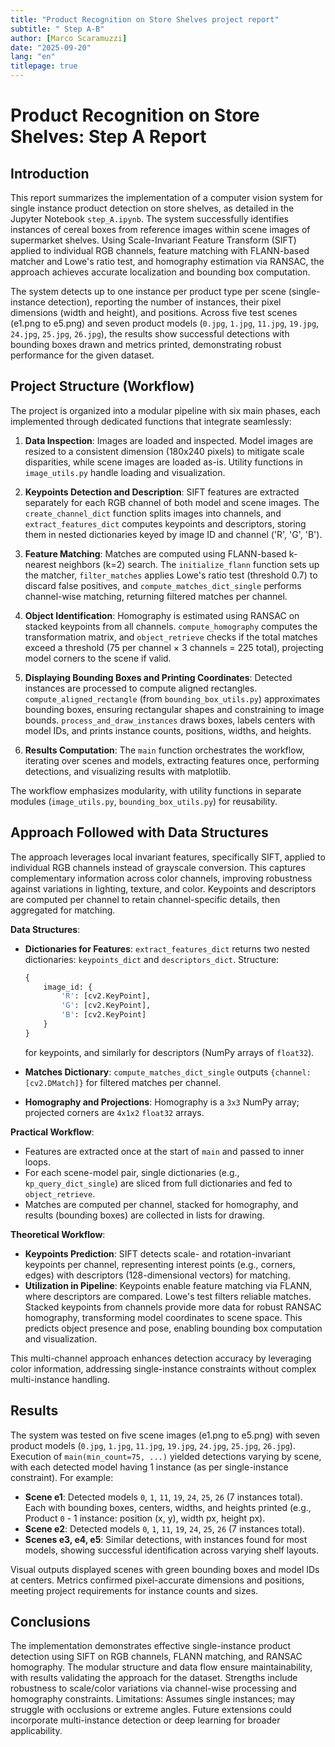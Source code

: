 ```yaml
---
title: "Product Recognition on Store Shelves project report"
subtitle: " Step A-B"
author: [Marco Scaramuzzi]
date: "2025-09-20"
lang: "en"
titlepage: true
---
```


# Product Recognition on Store Shelves: Step A Report

## Introduction

This report summarizes the implementation of a computer vision system for single instance product detection on store shelves, as detailed in the Jupyter Notebook `step_A.ipynb`. The system successfully identifies instances of cereal boxes from reference images within scene images of supermarket shelves. Using Scale-Invariant Feature Transform (SIFT) applied to individual RGB channels, feature matching with FLANN-based matcher and Lowe's ratio test, and homography estimation via RANSAC, the approach achieves accurate localization and bounding box computation.

The system detects up to one instance per product type per scene (single-instance detection), reporting the number of instances, their pixel dimensions (width and height), and positions. Across five test scenes (e1.png to e5.png) and seven product models (`0.jpg`, `1.jpg`, `11.jpg`, `19.jpg`, `24.jpg`, `25.jpg`, `26.jpg`), the results show successful detections with bounding boxes drawn and metrics printed, demonstrating robust performance for the given dataset.

## Project Structure (Workflow)

The project is organized into a modular pipeline with six main phases, each implemented through dedicated functions that integrate seamlessly:

1. **Data Inspection**: Images are loaded and inspected. Model images are resized to a consistent dimension (180x240 pixels) to mitigate scale disparities, while scene images are loaded as-is. Utility functions in `image_utils.py` handle loading and visualization.

2. **Keypoints Detection and Description**: SIFT features are extracted separately for each RGB channel of both model and scene images. The `create_channel_dict` function splits images into channels, and `extract_features_dict` computes keypoints and descriptors, storing them in nested dictionaries keyed by image ID and channel ('R', 'G', 'B').

3. **Feature Matching**: Matches are computed using FLANN-based k-nearest neighbors (k=2) search. The `initialize_flann` function sets up the matcher, `filter_matches` applies Lowe's ratio test (threshold 0.7) to discard false positives, and `compute_matches_dict_single` performs channel-wise matching, returning filtered matches per channel.

4. **Object Identification**: Homography is estimated using RANSAC on stacked keypoints from all channels. `compute_homography` computes the transformation matrix, and `object_retrieve` checks if the total matches exceed a threshold (75 per channel × 3 channels = 225 total), projecting model corners to the scene if valid.

5. **Displaying Bounding Boxes and Printing Coordinates**: Detected instances are processed to compute aligned rectangles. `compute_aligned_rectangle` (from `bounding_box_utils.py`) approximates bounding boxes, ensuring rectangular shapes and constraining to image bounds. `process_and_draw_instances` draws boxes, labels centers with model IDs, and prints instance counts, positions, widths, and heights.

6. **Results Computation**: The `main` function orchestrates the workflow, iterating over scenes and models, extracting features once, performing detections, and visualizing results with matplotlib.

The workflow emphasizes modularity, with utility functions in separate modules (`image_utils.py`, `bounding_box_utils.py`) for reusability.

## Approach Followed with Data Structures

The approach leverages local invariant features, specifically SIFT, applied to individual RGB channels instead of grayscale conversion. This captures complementary information across color channels, improving robustness against variations in lighting, texture, and color. Keypoints and descriptors are computed per channel to retain channel-specific details, then aggregated for matching.

**Data Structures**:

- **Dictionaries for Features**: `extract_features_dict` returns two nested dictionaries: `keypoints_dict` and `descriptors_dict`. Structure:

  ```python
  {
      image_id: {
          'R': [cv2.KeyPoint],
          'G': [cv2.KeyPoint],
          'B': [cv2.KeyPoint]
      }
  }
  ```

  for keypoints, and similarly for descriptors (NumPy arrays of `float32`).
- **Matches Dictionary**: `compute_matches_dict_single` outputs `{channel: [cv2.DMatch]}` for filtered matches per channel.
- **Homography and Projections**: Homography is a `3x3` NumPy array; projected corners are `4x1x2` `float32` arrays.

**Practical Workflow**:

- Features are extracted once at the start of `main` and passed to inner loops.
- For each scene-model pair, single dictionaries (e.g., `kp_query_dict_single`) are sliced from full dictionaries and fed to `object_retrieve`.
- Matches are computed per channel, stacked for homography, and results (bounding boxes) are collected in lists for drawing.

**Theoretical Workflow**:

- **Keypoints Prediction**: SIFT detects scale- and rotation-invariant keypoints per channel, representing interest points (e.g., corners, edges) with descriptors (128-dimensional vectors) for matching.
- **Utilization in Pipeline**: Keypoints enable feature matching via FLANN, where descriptors are compared. Lowe's test filters reliable matches. Stacked keypoints from channels provide more data for robust RANSAC homography, transforming model coordinates to scene space. This predicts object presence and pose, enabling bounding box computation and visualization.

This multi-channel approach enhances detection accuracy by leveraging color information, addressing single-instance constraints without complex multi-instance handling.

## Results

The system was tested on five scene images (e1.png to e5.png) with seven product models (`0.jpg`, `1.jpg`, `11.jpg`, `19.jpg`, `24.jpg`, `25.jpg`, `26.jpg`). Execution of `main(min_count=75, ...)` yielded detections varying by scene, with each detected model having 1 instance (as per single-instance constraint). For example:

- **Scene e1**: Detected models `0`, `1`, `11`, `19`, `24`, `25`, `26` (7 instances total). Each with bounding boxes, centers, widths, and heights printed (e.g., Product `0` - 1 instance: position (x, y), width px, height px).
- **Scene e2**: Detected models `0`, `1`, `11`, `19`, `24`, `25`, `26` (7 instances total).
- **Scenes e3, e4, e5**: Similar detections, with instances found for most models, showing successful identification across varying shelf layouts.

Visual outputs displayed scenes with green bounding boxes and model IDs at centers. Metrics confirmed pixel-accurate dimensions and positions, meeting project requirements for instance counts and sizes.

## Conclusions

The implementation demonstrates effective single-instance product detection using SIFT on RGB channels, FLANN matching, and RANSAC homography. The modular structure and data flow ensure maintainability, with results validating the approach for the dataset. Strengths include robustness to scale/color variations via channel-wise processing and homography constraints. Limitations: Assumes single instances; may struggle with occlusions or extreme angles. Future extensions could incorporate multi-instance detection or deep learning for broader applicability.
